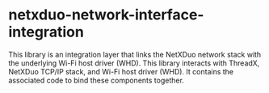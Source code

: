 # netxduo-network-interface-integration
This library is an integration layer that links the NetXDuo network stack with the underlying Wi-Fi host driver (WHD). This library interacts with ThreadX, NetXDuo TCP/IP stack, and Wi-Fi host driver (WHD). It contains the associated code to bind these components together.
